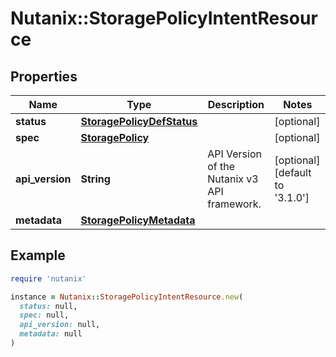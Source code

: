 # Nutanix::StoragePolicyIntentResource

## Properties

| Name | Type | Description | Notes |
| ---- | ---- | ----------- | ----- |
| **status** | [**StoragePolicyDefStatus**](StoragePolicyDefStatus.md) |  | [optional] |
| **spec** | [**StoragePolicy**](StoragePolicy.md) |  | [optional] |
| **api_version** | **String** | API Version of the Nutanix v3 API framework. | [optional][default to &#39;3.1.0&#39;] |
| **metadata** | [**StoragePolicyMetadata**](StoragePolicyMetadata.md) |  |  |

## Example

```ruby
require 'nutanix'

instance = Nutanix::StoragePolicyIntentResource.new(
  status: null,
  spec: null,
  api_version: null,
  metadata: null
)
```


